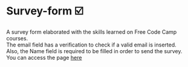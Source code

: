 # Survey-form ☑️
 A survey form elaborated with the skills learned on Free Code Camp courses.<br>
The email field has a verification to check if a valid email is inserted.<br> Also, the Name field is required to be filled in order to send the survey.<br>
You can access the page [here](https://rodrigosantos95.github.io/Survey-form/)
##
